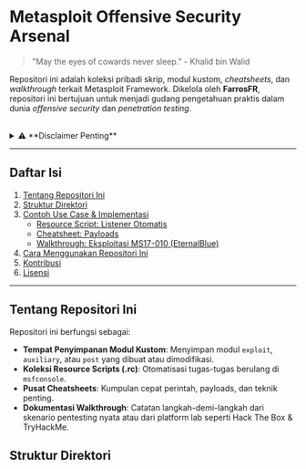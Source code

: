 # Metasploit Offensive Security Arsenal

> "May the eyes of cowards never sleep." - Khalid bin Walid

Repositori ini adalah koleksi pribadi skrip, modul kustom, *cheatsheets*, dan *walkthrough* terkait Metasploit Framework. Dikelola oleh **FarrosFR**, repositori ini bertujuan untuk menjadi gudang pengetahuan praktis dalam dunia *offensive security* dan *penetration testing*.

<br>

<details>
<summary>⚠️ **Disclaimer Penting**</summary>
<br>
Semua informasi, skrip, dan teknik dalam repositori ini ditujukan **HANYA UNTUK TUJUAN PENDIDIKAN DAN RISET KEAMANAN SIBER SECARA ETIS**. Penggunaan alat dan teknik ini untuk menyerang target yang tidak Anda miliki izin eksplisitnya adalah ilegal. Penulis (FarrosFR) tidak bertanggung jawab atas penyalahgunaan informasi di dalam repositori ini. Gunakan dengan risiko Anda sendiri dan selalu bertindak secara profesional dan etis.
</details>

---

##  Daftar Isi

1.  [Tentang Repositori Ini](#tentang-repositori-ini)
2.  [Struktur Direktori](#struktur-direktori)
3.  [Contoh Use Case & Implementasi](#contoh-use-case--implementasi)
    * [Resource Script: Listener Otomatis](#resource-script-listener-otomatis)
    * [Cheatsheet: Payloads](#cheatsheet-payloads)
    * [Walkthrough: Eksploitasi MS17-010 (EternalBlue)](#walkthrough-eksploitasi-ms17-010-eternalblue)
4.  [Cara Menggunakan Repositori Ini](#cara-menggunakan-repositori-ini)
5.  [Kontribusi](#kontribusi)
6.  [Lisensi](#lisensi)

---

## Tentang Repositori Ini

Repositori ini berfungsi sebagai:
* **Tempat Penyimpanan Modul Kustom**: Menyimpan modul `exploit`, `auxiliary`, atau `post` yang dibuat atau dimodifikasi.
* **Koleksi Resource Scripts (.rc)**: Otomatisasi tugas-tugas berulang di `msfconsole`.
* **Pusat Cheatsheets**: Kumpulan cepat perintah, payloads, dan teknik penting.
* **Dokumentasi Walkthrough**: Catatan langkah-demi-langkah dari skenario pentesting nyata atau dari platform lab seperti Hack The Box & TryHackMe.

## Struktur Direktori
